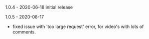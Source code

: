 1.0.4  - 2020-06-18   initial release

1.0.5  - 2020-08-17
 * fixed issue with 'too large request' error, for video's with lots of comments.


